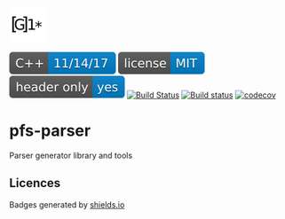 ![logo](resources/logo_64x64.png)

[![Standard](resources/badge/cxx-11-14-17-blue.svg)](https://en.wikipedia.org/wiki/C%2B%2B#Standardization)
[![License](resources/badge/license-MIT-blue.svg)](https://opensource.org/licenses/MIT)
[![Header Only](resources/badge/header-only.svg)](https://en.wikipedia.org/wiki/Header-only)
[![Build Status](https://travis-ci.org/semenovf/pfs-parser.svg?branch=master)](https://travis-ci.org/semenovf/pfs-parser)
[![Build status](https://ci.appveyor.com/api/projects/status/gxhqybsbyqfivlwi?svg=true)](https://ci.appveyor.com/project/semenovf/pfs-parser)
[![codecov](https://codecov.io/gh/semenovf/pfs-parser/branch/master/graph/badge.svg?token=4tY6jqPB7i)](https://codecov.io/gh/semenovf/pfs-parser)

# pfs-parser
Parser generator library and tools

## Licences

Badges generated by [shields.io](https://shields.io)<br/>
